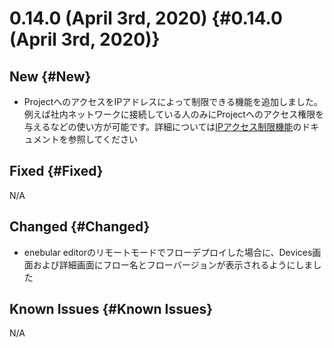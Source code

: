 # 0.14.0 (April 3rd, 2020) {#0.14.0 (April 3rd, 2020)}

## New {#New}

- ProjectへのアクセスをIPアドレスによって制限できる機能を追加しました。例えば社内ネットワークに接続している人のみにProjectへのアクセス権限を与えるなどの使い方が可能です。詳細については[IPアクセス制限機能](../../Project/IPAccessControl.md)のドキュメントを参照してください

## Fixed {#Fixed}

N/A

## Changed {#Changed}

- enebular editorのリモートモードでフローデプロイした場合に、Devices画面および詳細画面にフロー名とフローバージョンが表示されるようにしました

## Known Issues {#Known Issues}

N/A
